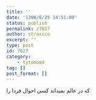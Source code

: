```yaml
---
title: ''
date: '1396/6/25 14:51:00'
status: publish
permalink: /7027
author: straxico
excerpt: ''
type: post
id: 7027
category:
    - tytomood
tag: []
post_format: []
---
```

که در عالم نمیداند کسی احوال فردا را